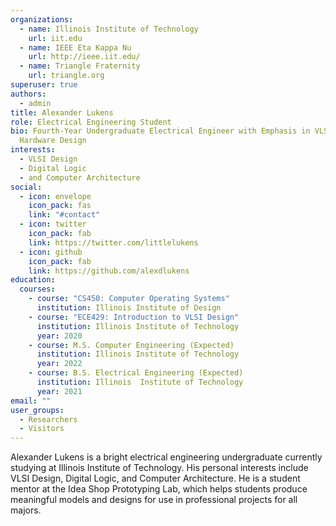 ```yaml
---
organizations:
  - name: Illinois Institute of Technology
    url: iit.edu
  - name: IEEE Eta Kappa Nu
    url: http://ieee.iit.edu/
  - name: Triangle Fraternity
    url: triangle.org
superuser: true
authors:
  - admin
title: Alexander Lukens
role: Electrical Engineering Student
bio: Fourth-Year Undergraduate Electrical Engineer with Emphasis in VLSI
  Hardware Design
interests:
  - VLSI Design
  - Digital Logic
  - and Computer Architecture
social:
  - icon: envelope
    icon_pack: fas
    link: "#contact"
  - icon: twitter
    icon_pack: fab
    link: https://twitter.com/littlelukens
  - icon: github
    icon_pack: fab
    link: https://github.com/alexdlukens
education:
  courses:
    - course: "CS450: Computer Operating Systems"
      institution: Illinois Institute of Design
    - course: "ECE429: Introduction to VLSI Design"
      institution: Illinois Institute of Technology
      year: 2020
    - course: M.S. Computer Engineering (Expected)
      institution: Illinois Institute of Technology
      year: 2022
    - course: B.S. Electrical Engineering (Expected)
      institution: Illinois  Institute of Technology
      year: 2021
email: ""
user_groups:
  - Researchers
  - Visitors
---
```

Alexander Lukens is a bright electrical engineering undergraduate currently studying at Illinois Institute of Technology. His personal interests include VLSI Design, Digital Logic, and Computer Architecture. He is a student mentor at the Idea Shop Prototyping Lab, which helps students produce meaningful models and designs for use in professional projects for all majors.
